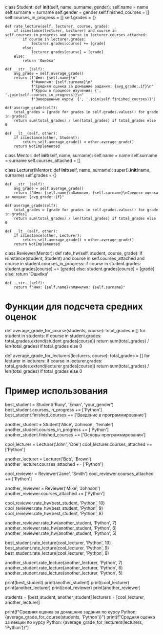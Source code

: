 class Student:
    def __init__(self, name, surname, gender):
        self.name = name
        self.surname = surname
        self.gender = gender
        self.finished_courses = []
        self.courses_in_progress = []
        self.grades = {}

    def rate_lecture(self, lecturer, course, grade):
        if isinstance(lecturer, Lecturer) and course in self.courses_in_progress and course in lecturer.courses_attached:
            if course in lecturer.grades:
                lecturer.grades[course] += [grade]
            else:
                lecturer.grades[course] = [grade]
        else:
            return 'Ошибка'

    def __str__(self):
        avg_grade = self.average_grade()
        return (f"Имя: {self.name}\n"
                f"Фамилия: {self.surname}\n"
                f"Средняя оценка за домашние задания: {avg_grade:.1f}\n"
                f"Курсы в процессе изучения: {', '.join(self.courses_in_progress)}\n"
                f"Завершенные курсы: {', '.join(self.finished_courses)}")

    def average_grade(self):
        total_grades = [grade for grades in self.grades.values() for grade in grades]
        return sum(total_grades) / len(total_grades) if total_grades else 0

    def __lt__(self, other):
        if isinstance(other, Student):
            return self.average_grade() < other.average_grade()
        return NotImplemented


class Mentor:
    def __init__(self, name, surname):
        self.name = name
        self.surname = surname
        self.courses_attached = []


class Lecturer(Mentor):
    def __init__(self, name, surname):
        super().__init__(name, surname)
        self.grades = {}

    def __str__(self):
        avg_grade = self.average_grade()
        return f"Имя: {self.name}\nФамилия: {self.surname}\nСредняя оценка за лекции: {avg_grade:.1f}"

    def average_grade(self):
        total_grades = [grade for grades in self.grades.values() for grade in grades]
        return sum(total_grades) / len(total_grades) if total_grades else 0

    def __lt__(self, other):
        if isinstance(other, Lecturer):
            return self.average_grade() < other.average_grade()
        return NotImplemented


class Reviewer(Mentor):
    def rate_hw(self, student, course, grade):
        if isinstance(student, Student) and course in self.courses_attached and course in student.courses_in_progress:
            if course in student.grades:
                student.grades[course] += [grade]
            else:
                student.grades[course] = [grade]
        else:
            return 'Ошибка'

    def __str__(self):
        return f"Имя: {self.name}\nФамилия: {self.surname}"


# Функции для подсчета средних оценок
def average_grade_for_course(students, course):
    total_grades = []
    for student in students:
        if course in student.grades:
            total_grades.extend(student.grades[course])
    return sum(total_grades) / len(total_grades) if total_grades else 0


def average_grade_for_lecturers(lecturers, course):
    total_grades = []
    for lecturer in lecturers:
        if course in lecturer.grades:
            total_grades.extend(lecturer.grades[course])
    return sum(total_grades) / len(total_grades) if total_grades else 0


# Пример использования
best_student = Student('Ruoy', 'Eman', 'your_gender')
best_student.courses_in_progress += ['Python']
best_student.finished_courses += ['Введение в программирование']

another_student = Student('Alice', 'Johnson', 'female')
another_student.courses_in_progress += ['Python']
another_student.finished_courses += ['Основы программирования']

cool_lecturer = Lecturer('John', 'Doe')
cool_lecturer.courses_attached += ['Python']

another_lecturer = Lecturer('Bob', 'Brown')
another_lecturer.courses_attached += ['Python']

cool_reviewer = Reviewer('Jane', 'Smith')
cool_reviewer.courses_attached += ['Python']

another_reviewer = Reviewer('Mike', 'Johnson')
another_reviewer.courses_attached += ['Python']

cool_reviewer.rate_hw(best_student, 'Python', 10)
cool_reviewer.rate_hw(best_student, 'Python', 9)
cool_reviewer.rate_hw(best_student, 'Python', 8)

another_reviewer.rate_hw(another_student, 'Python', 7)
another_reviewer.rate_hw(another_student, 'Python', 6)
another_reviewer.rate_hw(another_student, 'Python', 5)

best_student.rate_lecture(cool_lecturer, 'Python', 10)
best_student.rate_lecture(cool_lecturer, 'Python', 9)
best_student.rate_lecture(cool_lecturer, 'Python', 8)

another_student.rate_lecture(another_lecturer, 'Python', 7)
another_student.rate_lecture(another_lecturer, 'Python', 6)
another_student.rate_lecture(another_lecturer, 'Python', 5)

print(best_student)
print(another_student)
print(cool_lecturer)
print(another_lecturer)
print(cool_reviewer)
print(another_reviewer)

students = [best_student, another_student]
lecturers = [cool_lecturer, another_lecturer]

print(f"Средняя оценка за домашние задания по курсу Python: {average_grade_for_course(students, 'Python')}")
print(f"Средняя оценка за лекции по курсу Python: {average_grade_for_lecturers(lecturers, 'Python')}")